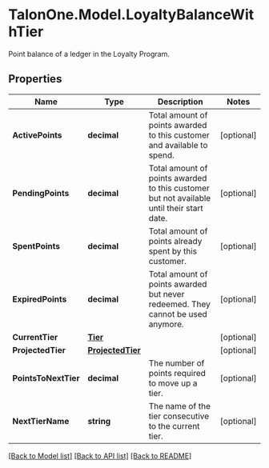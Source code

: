 # TalonOne.Model.LoyaltyBalanceWithTier
Point balance of a ledger in the Loyalty Program.
## Properties

Name | Type | Description | Notes
------------ | ------------- | ------------- | -------------
**ActivePoints** | **decimal** | Total amount of points awarded to this customer and available to spend. | [optional] 
**PendingPoints** | **decimal** | Total amount of points awarded to this customer but not available until their start date. | [optional] 
**SpentPoints** | **decimal** | Total amount of points already spent by this customer. | [optional] 
**ExpiredPoints** | **decimal** | Total amount of points awarded but never redeemed. They cannot be used anymore. | [optional] 
**CurrentTier** | [**Tier**](Tier.md) |  | [optional] 
**ProjectedTier** | [**ProjectedTier**](ProjectedTier.md) |  | [optional] 
**PointsToNextTier** | **decimal** | The number of points required to move up a tier. | [optional] 
**NextTierName** | **string** | The name of the tier consecutive to the current tier. | [optional] 

[[Back to Model list]](../README.md#documentation-for-models) [[Back to API list]](../README.md#documentation-for-api-endpoints) [[Back to README]](../README.md)

